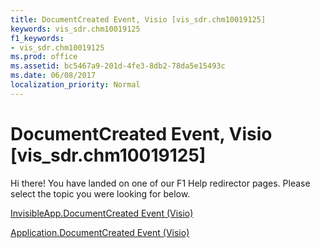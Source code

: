 ```yaml
---
title: DocumentCreated Event, Visio [vis_sdr.chm10019125]
keywords: vis_sdr.chm10019125
f1_keywords:
- vis_sdr.chm10019125
ms.prod: office
ms.assetid: bc5467a9-201d-4fe3-8db2-78da5e15493c
ms.date: 06/08/2017
localization_priority: Normal
---
```



# DocumentCreated Event, Visio [vis_sdr.chm10019125]

Hi there! You have landed on one of our F1 Help redirector pages. Please select the topic you were looking for below.

[InvisibleApp.DocumentCreated Event (Visio)](http://msdn.microsoft.com/library/8d89a102-b89c-d462-fa16-1d296d3b2b51%28Office.15%29.aspx)

[Application.DocumentCreated Event (Visio)](http://msdn.microsoft.com/library/322aaaab-97db-61a7-22f7-65645e1d2f2f%28Office.15%29.aspx)


